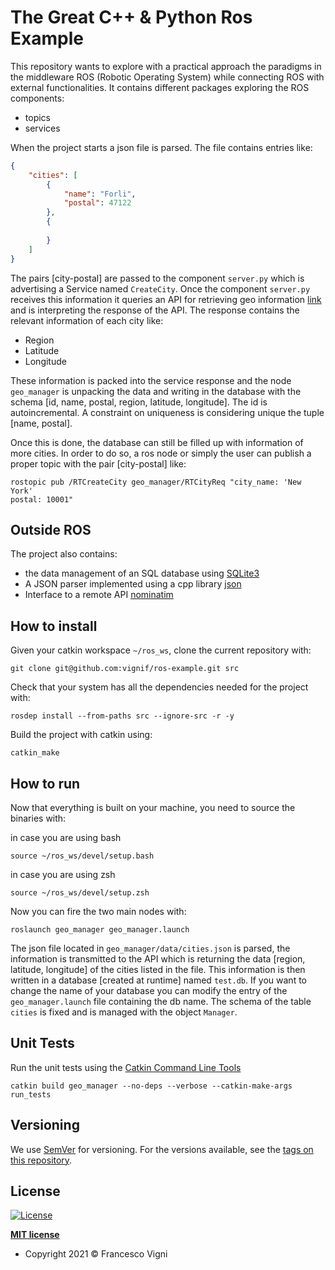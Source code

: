 # The Great C++ & Python Ros Example

This repository wants to explore with a practical approach the paradigms in the middleware ROS (Robotic Operating System) while connecting ROS with external functionalities. It contains different packages exploring the ROS components:
- topics
- services

When the project starts a json file is parsed. The file contains entries like:
```json
{
    "cities": [
        {
            "name": "Forli",
            "postal": 47122
        },
        {
            
        }
    ]
}
```
The pairs [city-postal] are passed to the component `server.py` which is advertising a Service named `CreateCity`. Once the component `server.py` receives this information it queries an API for retrieving geo information [link](https://nominatim.openstreetmap.org) and is interpreting the response of the API. The response contains the relevant information of each city like:
- Region
- Latitude
- Longitude

These information is packed into the service response and the node `geo_manager` is unpacking the data and writing in the database with the schema [id, name, postal, region, latitude, longitude]. The id is autoincremental. A constraint on uniqueness is considering unique the tuple [name, postal].

Once this is done, the database can still be filled up with information of more cities. In order to do so, a ros node or simply the user can publish a proper topic with the pair [city-postal] like:

```
rostopic pub /RTCreateCity geo_manager/RTCityReq "city_name: 'New York'
postal: 10001"
```

## Outside ROS
The project also contains:
- the data management of an SQL database using [SQLite3](https://www.sqlite.org/)
- A JSON parser implemented using a cpp library [json](https://github.com/open-source-parsers/jsoncpp)
- Interface to a remote API [nominatim](https://nominatim.openstreetmap.org)

## How to install
Given your catkin workspace `~/ros_ws`, clone the current repository with:

```
git clone git@github.com:vignif/ros-example.git src
```

Check that your system has all the dependencies needed for the project with:

```
rosdep install --from-paths src --ignore-src -r -y
```

Build the project with catkin using:

```
catkin_make
```

## How to run

Now that everything is built on your machine, you need to source the binaries with:

in case you are using bash
```
source ~/ros_ws/devel/setup.bash
```

in case you are using zsh
```
source ~/ros_ws/devel/setup.zsh
```

Now you can fire the two main nodes with:
```
roslaunch geo_manager geo_manager.launch
```

The json file located in `geo_manager/data/cities.json` is parsed, the information is transmitted to the API which is returning the data [region, latitude, longitude] of the cities listed in the file.
This information is then written in a database [created at runtime] named `test.db`.
If you want to change the name of your database you can modify the entry of the `geo_manager.launch` file containing the db name.
The schema of the table `cities` is fixed and is managed with the object `Manager`.

## Unit Tests
Run the unit tests using the [Catkin Command Line Tools](http://catkin-tools.readthedocs.io/en/latest/index.html#)

```catkin build geo_manager --no-deps --verbose --catkin-make-args run_tests```


## Versioning

We use [SemVer](http://semver.org/) for versioning. For the versions available, see the [tags on this repository](https://github.com/vignif/ros-example/tags). 


## License

[![License](http://img.shields.io/:license-mit-blue.svg?style=flat-square)](http://badges.mit-license.org)

**[MIT license](http://opensource.org/licenses/mit-license.php)**
- Copyright 2021 © Francesco Vigni